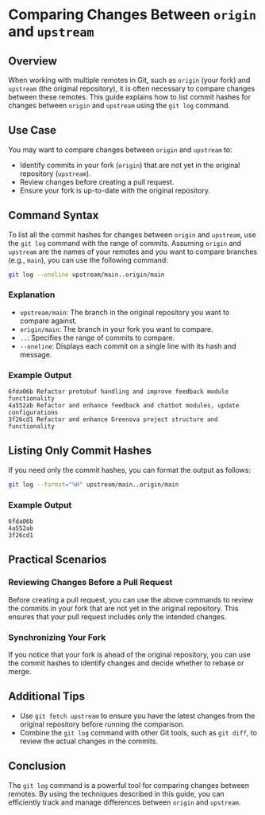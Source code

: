 <!--
 Copyright 2025 Enveng Group.
 SPDX-License-Identifier: 	AGPL-3.0-or-later
-->

# Comparing Changes Between `origin` and `upstream`

## Overview

When working with multiple remotes in Git, such as `origin` (your fork) and
`upstream` (the original repository), it is often necessary to compare changes
between these remotes. This guide explains how to list commit hashes for
changes between `origin` and `upstream` using the `git log` command.

## Use Case

You may want to compare changes between `origin` and `upstream` to:

- Identify commits in your fork (`origin`) that are not yet in the original
  repository (`upstream`).
- Review changes before creating a pull request.
- Ensure your fork is up-to-date with the original repository.

## Command Syntax

To list all the commit hashes for changes between `origin` and `upstream`, use
the `git log` command with the range of commits. Assuming `origin` and
`upstream` are the names of your remotes and you want to compare branches
(e.g., `main`), you can use the following command:

```sh
git log --oneline upstream/main..origin/main
```

### Explanation

- `upstream/main`: The branch in the original repository you want to compare
  against.
- `origin/main`: The branch in your fork you want to compare.
- `..`: Specifies the range of commits to compare.
- `--oneline`: Displays each commit on a single line with its hash and message.

### Example Output

```plaintext
6fda06b Refactor protobuf handling and improve feedback module functionality
4a552ab Refactor and enhance feedback and chatbot modules, update configurations
3f26cd1 Refactor and enhance Greenova project structure and functionality
```

## Listing Only Commit Hashes

If you need only the commit hashes, you can format the output as follows:

```sh
git log --format="%H" upstream/main..origin/main
```

### Example Output

```plaintext
6fda06b
4a552ab
3f26cd1
```

## Practical Scenarios

### Reviewing Changes Before a Pull Request

Before creating a pull request, you can use the above commands to review the
commits in your fork that are not yet in the original repository. This ensures
that your pull request includes only the intended changes.

### Synchronizing Your Fork

If you notice that your fork is ahead of the original repository, you can use
the commit hashes to identify changes and decide whether to rebase or merge.

## Additional Tips

- Use `git fetch upstream` to ensure you have the latest changes from the
  original repository before running the comparison.
- Combine the `git log` command with other Git tools, such as `git diff`, to
  review the actual changes in the commits.

## Conclusion

The `git log` command is a powerful tool for comparing changes between remotes.
By using the techniques described in this guide, you can efficiently track and
manage differences between `origin` and `upstream`.
